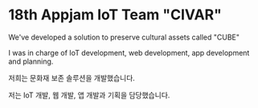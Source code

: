 # 18th Appjam IoT Team "CIVAR"

We've developed a solution to preserve cultural assets called "CUBE"

I was in charge of IoT development, web development, app development and planning.

저희는 문화재 보존 솔루션을 개발했습니다.

저는 IoT 개발, 웹 개발, 앱 개발과 기획을 담당했습니다.
